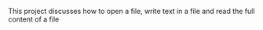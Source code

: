 This project discusses how to open a file, write text in a file and read the full content of a file

